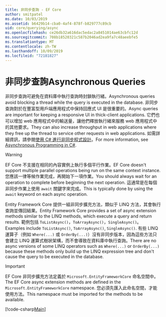 ```yaml
---
title: 非同步查詢 - EF Core
author: smitpatel
ms.date: 10/03/2019
ms.assetid: b6429b14-cba0-4af4-878f-b829777c89cb
uid: core/querying/async
ms.openlocfilehash: ce26db32a616dac5edac2a8451014ae63cbfc12d
ms.sourcegitcommit: 708b18520321c587b2046ad2ea9fa7c48aeebfe5
ms.translationtype: MT
ms.contentlocale: zh-TW
ms.lasthandoff: 10/09/2019
ms.locfileid: "72181827"
---
```

# <a name="asynchronous-queries"></a><span data-ttu-id="e2b6d-102">非同步查詢</span><span class="sxs-lookup"><span data-stu-id="e2b6d-102">Asynchronous Queries</span></span>

<span data-ttu-id="e2b6d-103">非同步查詢可避免在資料庫中執行查詢時封鎖執行緒。</span><span class="sxs-lookup"><span data-stu-id="e2b6d-103">Asynchronous queries avoid blocking a thread while the query is executed in the database.</span></span> <span data-ttu-id="e2b6d-104">非同步查詢對於在豐富型用戶端應用程式中保持回應式 UI 是很重要的。</span><span class="sxs-lookup"><span data-stu-id="e2b6d-104">Async queries are important for keeping a responsive UI in thick-client applications.</span></span> <span data-ttu-id="e2b6d-105">它們也可以增加 web 應用程式中的輸送量，讓他們釋放執行緒來服務 web 應用程式中的其他要求。</span><span class="sxs-lookup"><span data-stu-id="e2b6d-105">They can also increase throughput in web applications where they free up the thread to service other requests in web applications.</span></span> <span data-ttu-id="e2b6d-106">如需詳細資訊，請參閱[使用 C# 進行非同步程式設計](/dotnet/csharp/async)。</span><span class="sxs-lookup"><span data-stu-id="e2b6d-106">For more information, see [Asynchronous Programming in C#](/dotnet/csharp/async).</span></span>

> [!WARNING]  
> <span data-ttu-id="e2b6d-107">EF Core 不支援在相同的內容實例上執行多個平行作業。</span><span class="sxs-lookup"><span data-stu-id="e2b6d-107">EF Core doesn't support multiple parallel operations being run on the same context instance.</span></span> <span data-ttu-id="e2b6d-108">您應該一律等候作業完成，再開始下一項作業。</span><span class="sxs-lookup"><span data-stu-id="e2b6d-108">You should always wait for an operation to complete before beginning the next operation.</span></span> <span data-ttu-id="e2b6d-109">這通常是在每個非同步作業上使用 `await` 關鍵字來完成。</span><span class="sxs-lookup"><span data-stu-id="e2b6d-109">This is typically done by using the `await` keyword on each async operation.</span></span>

<span data-ttu-id="e2b6d-110">Entity Framework Core 提供一組非同步擴充方法，類似于 LINQ 方法，其會執行查詢並傳回結果。</span><span class="sxs-lookup"><span data-stu-id="e2b6d-110">Entity Framework Core provides a set of async extension methods similar to the LINQ methods, which execute a query and return results.</span></span> <span data-ttu-id="e2b6d-111">範例包括 `ToListAsync()`，`ToArrayAsync()`，`SingleAsync()`。</span><span class="sxs-lookup"><span data-stu-id="e2b6d-111">Examples include `ToListAsync()`, `ToArrayAsync()`, `SingleAsync()`.</span></span> <span data-ttu-id="e2b6d-112">有些 LINQ 運算子（例如 `Where(...)` 或 `OrderBy(...)`）沒有非同步版本，因為這些方法只會建立 LINQ 運算式樹狀架構，而不會導致在資料庫中執行查詢。</span><span class="sxs-lookup"><span data-stu-id="e2b6d-112">There are no async versions of some LINQ operators such as `Where(...)` or `OrderBy(...)` because these methods only build up the LINQ expression tree and don't cause the query to be executed in the database.</span></span>

> [!IMPORTANT]  
> <span data-ttu-id="e2b6d-113">EF Core 非同步擴充方法定義於 `Microsoft.EntityFrameworkCore` 命名空間中。</span><span class="sxs-lookup"><span data-stu-id="e2b6d-113">The EF Core async extension methods are defined in the `Microsoft.EntityFrameworkCore` namespace.</span></span> <span data-ttu-id="e2b6d-114">您必須先匯入此命名空間，才能使用方法。</span><span class="sxs-lookup"><span data-stu-id="e2b6d-114">This namespace must be imported for the methods to be available.</span></span>

[!code-csharp[Main](../../../samples/core/Querying/Async/Sample.cs#ToListAsync)]
